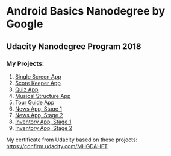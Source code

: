 # Android Basics Nanodegree by Google
## Udacity Nanodegree Program 2018
### My Projects:

1. [Single Screen App](https://github.com/RK308/Restaurant_App)
2. [Score Keeper App](https://github.com/RK308/CricketScoreKeeper)
3. [Quiz App]()
4. [Musical Structure App](https://github.com/Berov/GoogleDeveloperChallengeScholarship-AndroidBasics-Nanodegree-2018/tree/master/FourthProject-MusicalStructureApp)
5. [Tour Guide App](https://github.com/Berov/GoogleDeveloperChallengeScholarship-AndroidBasics-Nanodegree-2018/tree/master/FifthProject-TourGuideApp)
6. [News App, Stage 1](https://github.com/Berov/GoogleDeveloperChallengeScholarship-AndroidBasics-Nanodegree-2018/tree/master/SixthProject-NewsApp)
7. [News App, Stage 2](https://github.com/Berov/GoogleDeveloperChallengeScholarship-AndroidBasics-Nanodegree-2018/tree/master/SeventhProject-NewsAppSettings)
8. [Inventory App, Stage 1](https://github.com/Berov/GoogleDeveloperChallengeScholarship-AndroidBasics-Nanodegree-2018/tree/master/EighthProject-InventoryApp-Stage1)
9. [Inventory App, Stage 2](https://github.com/Berov/GoogleDeveloperChallengeScholarship-AndroidBasics-Nanodegree-2018/tree/master/NinthProject-InventoryApp-Stage2)


My certificate from Udacity based on these projects: https://confirm.udacity.com/MHGDAHFT
